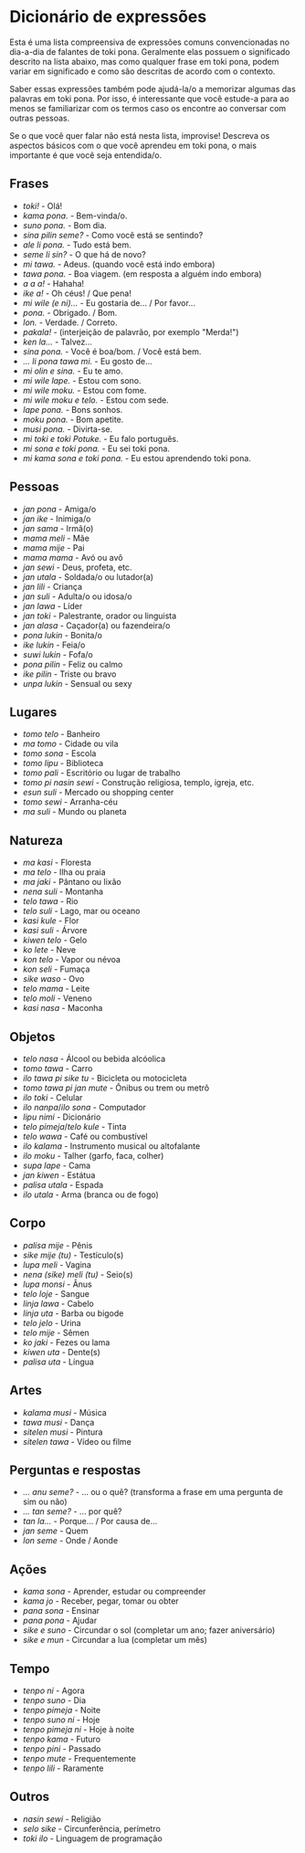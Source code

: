 # Dicionário de expressões

Esta é uma lista compreensiva de expressões comuns convencionadas no dia-a-dia de falantes de toki pona. Geralmente elas possuem o significado descrito na lista abaixo, mas como qualquer frase em toki pona, podem variar em significado e como são descritas de acordo com o contexto.

Saber essas expressões também pode ajudá-la/o a memorizar algumas das palavras em toki pona. Por isso, é interessante que você estude-a para ao menos se familiarizar com os termos caso os encontre ao conversar com outras pessoas.

Se o que você quer falar não está nesta lista, improvise! Descreva os aspectos básicos com o que você aprendeu em toki pona, o mais importante é que você seja entendida/o.

## Frases

- _toki!_ - Olá!
- _kama pona._ - Bem-vinda/o.
- _suno pona._ - Bom dia.
- _sina pilin seme?_ - Como você está se sentindo?
- _ale li pona._ - Tudo está bem.
- _seme li sin?_ - O que há de novo?
- _mi tawa._ - Adeus. (quando você está indo embora)
- _tawa pona._ - Boa viagem. (em resposta a alguém indo embora)
- _a a a!_ - Hahaha!
- _ike a!_ - Oh céus! / Que pena!
- _mi wile (e ni)..._ - Eu gostaria de... / Por favor...
- _pona._ - Obrigado. / Bom.
- _lon._ - Verdade. / Correto.
- _pakala!_ - (interjeição de palavrão, por exemplo "Merda!")
- _ken la..._ - Talvez...
- _sina pona._ - Você é boa/bom. / Você está bem.
- _... li pona tawa mi._ - Eu gosto de...
- _mi olin e sina._ - Eu te amo.
- _mi wile lape._ - Estou com sono.
- _mi wile moku._ - Estou com fome.
- _mi wile moku e telo._ - Estou com sede.
- _lape pona._ - Bons sonhos.
- _moku pona._ - Bom apetite.
- _musi pona._ - Divirta-se.
- _mi toki e toki Potuke._ - Eu falo português.
- _mi sona e toki pona._ - Eu sei toki pona.
- _mi kama sona e toki pona._ - Eu estou aprendendo toki pona.

## Pessoas

- _jan pona_ - Amiga/o
- _jan ike_ - Inimiga/o
- _jan sama_ - Irmã(o)
- _mama meli_ - Mãe
- _mama mije_ - Pai
- _mama mama_ - Avó ou avô
- _jan sewi_ - Deus, profeta, etc.
- _jan utala_ - Soldada/o ou lutador(a)
- _jan lili_ - Criança
- _jan suli_ - Adulta/o ou idosa/o
- _jan lawa_ - Líder
- _jan toki_ - Palestrante, orador ou linguista
- _jan alasa_ - Caçador(a) ou fazendeira/o
- _pona lukin_ - Bonita/o
- _ike lukin_ - Feia/o
- _suwi lukin_ - Fofa/o
- _pona pilin_ - Feliz ou calmo
- _ike pilin_ - Triste ou bravo
- _unpa lukin_ - Sensual ou sexy

## Lugares

- _tomo telo_ - Banheiro
- _ma tomo_ - Cidade ou vila
- _tomo sona_ - Escola
- _tomo lipu_ - Biblioteca
- _tomo pali_ - Escritório ou lugar de trabalho
- _tomo pi nasin sewi_ - Construção religiosa, templo, igreja, etc.
- _esun suli_ - Mercado ou shopping center
- _tomo sewi_ - Arranha-céu
- _ma suli_ - Mundo ou planeta

## Natureza

- _ma kasi_ - Floresta
- _ma telo_ - Ilha ou praia
- _ma jaki_ - Pântano ou lixão
- _nena suli_ - Montanha
- _telo tawa_ - Rio
- _telo suli_ - Lago, mar ou oceano
- _kasi kule_ - Flor
- _kasi suli_ - Árvore
- _kiwen telo_ - Gelo
- _ko lete_ - Neve
- _kon telo_ - Vapor ou névoa
- _kon seli_ - Fumaça
- _sike waso_ - Ovo
- _telo mama_ - Leite
- _telo moli_ - Veneno
- _kasi nasa_ - Maconha

## Objetos

- _telo nasa_ - Álcool ou bebida alcóolica
- _tomo tawa_ - Carro
- _ilo tawa pi sike tu_ - Bicicleta ou motocicleta
- _tomo tawa pi jan mute_ - Ônibus ou trem ou metrô
- _ilo toki_ - Celular
- _ilo nanpa_/_ilo sona_ - Computador
- _lipu nimi_ - Dicionário
- _telo pimeja_/_telo kule_ - Tinta
- _telo wawa_ - Café ou combustível
- _ilo kalama_ - Instrumento musical ou altofalante
- _ilo moku_ - Talher (garfo, faca, colher)
- _supa lape_ - Cama
- _jan kiwen_ - Estátua
- _palisa utala_ - Espada
- _ilo utala_ - Arma (branca ou de fogo)

## Corpo

- _palisa mije_ - Pênis
- _sike mije (tu)_ - Testículo(s)
- _lupa meli_ - Vagina
- _nena (sike) meli (tu)_ - Seio(s)
- _lupa monsi_ - Ânus
- _telo loje_ - Sangue
- _linja lawa_ - Cabelo
- _linja uta_ - Barba ou bigode
- _telo jelo_ - Urina
- _telo mije_ - Sêmen
- _ko jaki_ - Fezes ou lama
- _kiwen uta_ - Dente(s)
- _palisa uta_ - Língua

## Artes

- _kalama musi_ - Música
- _tawa musi_ - Dança
- _sitelen musi_ - Pintura
- _sitelen tawa_ - Vídeo ou filme

## Perguntas e respostas

- _... anu seme?_ - ... ou o quê? (transforma a frase em uma pergunta de sim ou não)
- _... tan seme?_ - ... por quê?
- _tan la..._ - Porque... / Por causa de...
- _jan seme_ - Quem
- _lon seme_ - Onde / Aonde

## Ações

- _kama sona_ - Aprender, estudar ou compreender
- _kama jo_ - Receber, pegar, tomar ou obter
- _pana sona_ - Ensinar
- _pana pona_ - Ajudar
- _sike e suno_ - Circundar o sol (completar um ano; fazer aniversário)
- _sike e mun_ - Circundar a lua (completar um mês)

## Tempo

- _tenpo ni_ - Agora
- _tenpo suno_ - Dia
- _tenpo pimeja_ - Noite
- _tenpo suno ni_ - Hoje
- _tenpo pimeja ni_ - Hoje à noite
- _tenpo kama_ - Futuro
- _tenpo pini_ - Passado
- _tenpo mute_ - Frequentemente
- _tenpo lili_ - Raramente

## Outros

- _nasin sewi_ - Religião
- _selo sike_ - Circunferência, perímetro
- _toki ilo_ - Linguagem de programação
